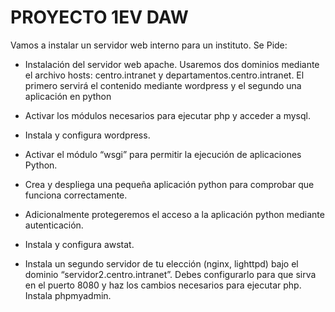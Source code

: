 # PROYECTO 1EV DAW

Vamos a instalar un servidor web interno para un instituto. Se Pide:

- Instalación del servidor web apache. Usaremos dos dominios mediante el archivo hosts: centro.intranet y departamentos.centro.intranet. El primero servirá el contenido mediante wordpress y el segundo una aplicación en python

- Activar los módulos necesarios para ejecutar php y acceder a mysql.

- Instala y configura wordpress.

- Activar el módulo “wsgi” para permitir la ejecución de aplicaciones Python.

- Crea y despliega una pequeña aplicación python para comprobar que funciona correctamente.

- Adicionalmente protegeremos el acceso a la aplicación python mediante autenticación.

- Instala y configura awstat.

- Instala un segundo servidor de tu elección (nginx, lighttpd) bajo el dominio “servidor2.centro.intranet”. Debes configurarlo para que sirva en el puerto 8080 y haz los cambios necesarios para ejecutar php. Instala phpmyadmin.
